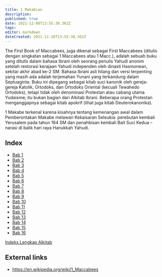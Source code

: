 ```yaml
---
title: 1 Makabian
description: 
published: true
date: 2021-12-08T13:55:38.362Z
tags: 
editor: markdown
dateCreated: 2021-11-28T13:55:38.362Z
---
```


The First Book of Maccabees, juga dikenal sebagai First Maccabees (ditulis dengan singkatan sebagai 1 Maccabees atau 1 Macc.), adalah sebuah buku yang ditulis dalam bahasa Ibrani oleh seorang penulis Yahudi anonim setelah restorasi kerajaan Yahudi independen oleh dinasti Hasmonean, sekitar akhir abad ke-2 SM. Bahasa Ibrani asli hilang dan versi terpenting yang masih ada adalah terjemahan Yunani yang terkandung dalam Septuaginta. Buku ini dipegang sebagai kitab suci kanonik oleh gereja-gereja Katolik, Ortodoks, dan Ortodoks Oriental (kecuali Tewahedo Ortodoks), tetapi tidak oleh denominasi Protestan atau cabang utama Yudaisme; itu bukan bagian dari Alkitab Ibrani. Beberapa orang Protestan menganggapnya sebagai kitab apokrif (lihat juga kitab Deuterokanonika).

1 Makabe terkenal karena kisahnya tentang kemenangan awal dalam Pemberontakan Makabe melawan Kekaisaran Seleukia: perebutan kembali Yerusalem pada tahun 164 SM dan penahbisan kembali Bait Suci Kedua – narasi di balik hari raya Hanukkah Yahudi.

## Index

- [Bab 1](/id/Bible/1_Maccabees/1)
- [Bab 2](/id/Bible/1_Maccabees/2)
- [Bab 3](/id/Bible/1_Maccabees/3)
- [Bab 4](/id/Bible/1_Maccabees/4)
- [Bab 5](/id/Bible/1_Maccabees/5)
- [Bab 6](/id/Bible/1_Maccabees/6)
- [Bab 7](/id/Bible/1_Maccabees/7)
- [Bab 8](/id/Bible/1_Maccabees/8)
- [Bab 9](/id/Bible/1_Maccabees/9)
- [Bab 10](/id/Bible/1_Maccabees/10)
- [Bab 11](/id/Bible/1_Maccabees/11)
- [Bab 12](/id/Bible/1_Maccabees/12)
- [Bab 13](/id/Bible/1_Maccabees/13)
- [Bab 14](/id/Bible/1_Maccabees/14)
- [Bab 15](/id/Bible/1_Maccabees/15)
- [Bab 16](/id/Bible/1_Maccabees/16)



[Indeks Lengkap Alkitab](/id/index/bible)


## External links

- https://en.wikipedia.org/wiki/1_Maccabees